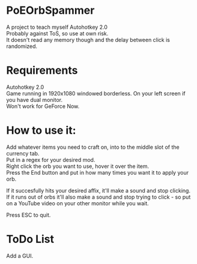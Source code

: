 # PoEOrbSpammer
A project to teach myself Autohotkey 2.0  
Probably against ToS, so use at own risk.   
It doesn't read any memory though and the delay between click is randomized.
# Requirements
Autohotkey 2.0  
Game running in 1920x1080 windowed borderless. On your left screen if you have dual monitor.  
Won't work for GeForce Now.
# How to use it:
Add whatever items you need to craft on, into to the middle slot of the currency tab.  
Put in a regex for your desired mod.  
Right click the orb you want to use, hover it over the item.  
Press the End button and put in how many times you want it to apply your orb.


If it succesfully hits your desired affix, it'll make a sound and stop clicking.  
If it runs out of orbs it'll also make a sound and stop trying to click - so put on a YouTube video on your other monitor while you wait.

Press ESC to quit.

# ToDo List
Add a GUI.
